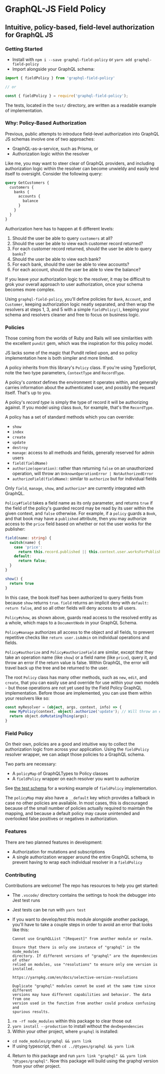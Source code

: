 # GraphQL-JS Field Policy

## Intuitive, policy-based, field-level authorization for GraphQL JS

### Getting Started

* Install with `npm i --save graphql-field-policy` or `yarn add graphql-field-policy`
* Import alongside your GraphQL schema:

```ts
import { fieldPolicy } from 'graphql-field-policy'

// or

const { fieldPolicy } = require('graphql-field-policy');
```

The tests, located in the `test/` directory, are written as a readable example of implementation.

### Why: Policy-Based Authorization

Previous, public attempts to introduce field-level authorization into GraphQL JS schemas involve one of two approaches:

* GraphQL-as-a-service, such as Prisma, or
* Authorization logic within the resolver

Like me, you may want to steer clear of GraphQL providers, and including authorization logic within the resolver can become unwieldy and easily lend itself to oversight. Consider the following query:

```graphql
query GetCustomers {
  customers {
    banks {
      accounts {
        balance
      }
    }
  }
}
```

Authorization here has to happen at 6 different levels:

1. Should the user be able to query `customers` at all?
2. Should the user be able to view each customer record returned?
3. For each customer record returned, should the user be able to query `banks`?
4. Should the user be able to view each bank?
5. For each bank, should the user be able to view accounts?
6. For each account, should the user be able to view the balance?

If you leave your authorization logic to the resolver, it may be difficult to grok your overall approach to user authorization, once your schema becomes more complex.

Using `graphql-field-policy`, you'll define policies for `Bank`, `Account`, and `Customer`, keeping authorization logic neatly separated, and then wrap the resolvers at steps 1, 3, and 5 with a simple `fieldPolicy()`, keeping your schema and resolvers cleaner and free to focus on business logic.

### Policies

Those coming from the worlds of Ruby and Rails will see similarities with the excellent `pundit` gem, which was the inspiration for this policy model.

JS lacks some of the magic that Pundit relied upon, and so policy implementation here is both simpler and more limited.

A policy inherits from this library's `Policy` class. If you're using TypeScript, note the two type parameters, `ContextType` and `RecordType`.

A policy's _context_ defines the environment it operates within, and generally carries information about the authenticated user, and possibly the request itself. That's up to you.

A policy's _record type_ is simply the type of record it will be authorizing against. If you model using class `Book`, for example, that's the `RecordType`.

A policy has a set of standard methods which you can override:
* `show`
* `index`
* `create`
* `update`
* `destroy`
* `manage`: access to all methods and fields, generally reserved for admin users
* `field(fieldName)`
* `authorize(operation)`: rather than returning `false` on an unauthorized operation, will throw an `UnknownOperationError | NotAuthorizedError`
* `authorizeField(fieldName)`: similar to `authorize` but for individual fields

Only `field`, `manage`, `show`, and `authorize*` are currently integrated with GraphQL.

`Policy#field` takes a field name as its only parameter, and returns `true` if the field of the policy's guarded record may be read by its user within the given context, and `false` otherwise. For example, if a `policy` guards a `Book`, and that book may have a `published` attribute, then you may authorize access to the `price` field based on whether or not the user works for the publisher:

```ts
field(name: string) {
  switch(name) {
    case 'price': 
      return this.record.published || this.context.user.worksForPublisherId = this.record.publisherId
    default:
      return false;
  }
}

show() {
  return true
}
```

In this case, the book itself has been authorized to query fields from because `show` returns `true`. `field` returns an implicit deny with `default: return false`, and so all other fields will deny access to all users.

`Policy#show`, as shown above, guards read access to the resolved entity as a whole, which maps to a `DocumentNode` in your GraphQL Schema.

`Policy#manage` authorizes all access to the object and all fields, to prevent repetitive checks like `return user.isAdmin` on individual operations and fields.

`Policy#authorize` and `Policy#authorizeField` are similar, except that they take an operation name (like `show`) or a field name (like `price`), query it, and throw an error if the return value is false. Within GraphQL, the error will travel back up the tree and be returned to the user.

The root `Policy` class has many other methods, such as `new`, `edit`, and `create`, that you can easily use and override for use within your own models - but those operations are not yet used by the Field Policy GraphQL implementation. Before those are implemented, you can use them within your resolvers like so:

```ts
const myResolver = (object, args, context, info) => {
  new MyPolicy(context, object).authorize('update'); // Will throw an error if unauthorized
  return object.doMutatingThing(args);
}
```

### Field Policy

On their own, policies are a good and intuitive way to collect the authorization logic from across your application. Using the `fieldPolicy` resolver wrapper, we can adapt those policies to a GraphQL schema.

Two parts are necessary: 
* A `policyMap` of GraphQLTypes to Policy classes
* A `fieldPolicy` wrapper on each resolver you want to authorize

See [the test schema](test/schema.ts) for a working example of `fieldPolicy` implementation.

The `policyMap` may also have a `__default` key which provides a fallback in case no other policies are available. In most cases, this is discouraged because of the small number of policies actually required to maintain the mapping, and because a default policy may cause unintended and overlooked false positives or negatives in authorization.

### Features

There are two planned features in development:

* Authorization for mutations and subscriptions
* A single authorization wrapper around the entire GraphQL schema, to prevent having to wrap each individual resolver in a `fieldPolicy`

### Contributing

Contributions are welcome! The repo has resources to help you get started:

* The `.vscode/` directory contains the settings to hook the debugger into Jest test runs
* Jest tests can be run with `yarn test`
* If you want to develop/test this module alongside another package, you'll have to take a couple steps in order to avoid an error that looks like this:

      Cannot use GraphQLList "[Request]" from another module or realm.
      
      Ensure that there is only one instance of "graphql" in the node_modules
      directory. If different versions of "graphql" are the dependencies of other
      relied on modules, use "resolutions" to ensure only one version is installed.
      
      https://yarnpkg.com/en/docs/selective-version-resolutions
      
      Duplicate "graphql" modules cannot be used at the same time since different
      versions may have different capabilities and behavior. The data from one
      version used in the function from another could produce confusing and
      spurious results.

1. `rm -rf node_modules` within this package to clear those out
2. `yarn install --production` to install without the `devDependencies`
3. Within your other project, where `graphql` is installed:
  * `cd node_modules/graphql && yarn link`
  * If using typescript, then `cd ../@types/graphql && yarn link`
4. Return to *this* package and run `yarn link "graphql" && yarn link "@types/graphql"`. Now this package will build using the graphql version from your other project.